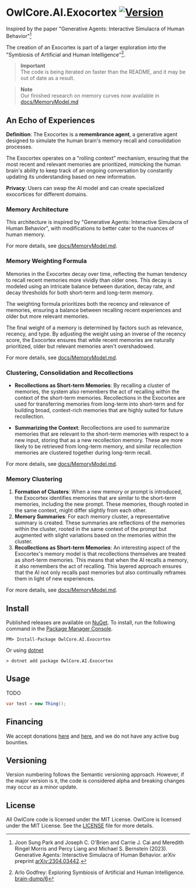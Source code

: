 # OwlCore.AI.Exocortex [![Version](https://img.shields.io/nuget/v/OwlCore.AI.Exocortex.svg)](https://www.nuget.org/packages/OwlCore.AI.Exocortex)

Inspired by the paper "Generative Agents: Interactive Simulacra of Human Behavior"[^1]

The creation of an Exocortex is part of a larger exploration into the "Symbiosis of Artificial and Human Intelligence"[^3].

> **Important**  
> The code is being iterated on faster than the README, and it may be out of date as a result.

> **Note**  
> Our finished research on memory curves now available in [docs/MemoryModel.md](https://github.com/Arlodotexe/OwlCore.AI.Exocortex/blob/main/docs/MemoryModel.md)

## **An Echo of Experiences**
**Definition**: The Exocortex is a **remembrance agent**, a generative agent designed to simulate the human brain's memory recall and consolidation processes.

The Exocortex operates on a "rolling context" mechanism, ensuring that the most recent and relevant memories are prioritized, mimicking the human brain's ability to keep track of an ongoing conversation by constantly updating its understanding based on new information.

**Privacy**: Users can swap the AI model and can create specialized exocortices for different domains.

### Memory Architecture
This architecture is inspired by "Generative Agents: Interactive Simulacra of Human Behavior", with modifications to better cater to the nuances of human memory. 

For more details, see [docs/MemoryModel.md](https://github.com/Arlodotexe/OwlCore.AI.Exocortex/blob/main/docs/MemoryModel.md).

### Memory Weighting Formula

Memories in the Exocortex decay over time, reflecting the human tendency to recall recent memories more vividly than older ones. This decay is modeled using an intricate balance between duration, decay rate, and decay thresholds for both short-term and long-term memory.

The weighting formula prioritizes both the recency and relevance of memories, ensuring a balance between recalling recent experiences and older but more relevant memories.

The final weight of a memory is determined by factors such as relevance, recency, and type. By adjusting the weight using an inverse of the recency score, the Exocortex ensures that while recent memories are naturally prioritized, older but relevant memories aren't overshadowed.

For more details, see [docs/MemoryModel.md](https://github.com/Arlodotexe/OwlCore.AI.Exocortex/blob/main/docs/MemoryModel.md).

### Clustering, Consolidation and Recollections

- **Recollections as Short-term Memories**: By recalling a cluster of memories, the system also remembers the act of recalling within the context of the short-term memories. Recollections in the Exocortex are used for transferring memories from long-term into short-term and for building broad, context-rich memories that are highly suited for future recollection.
  
- **Summarizing the Context**: Recollections are used to summarize memories that are relevant to the short-term memories with respect to a new input, storing that as a new recollection memory. These are more likely to be retrieved from long-term memory, and similar recollection memories are clustered together during long-term recall.

For more details, see [docs/MemoryModel.md](https://github.com/Arlodotexe/OwlCore.AI.Exocortex/blob/main/docs/MemoryModel.md).

### Memory Clustering

1. **Formation of Clusters**: When a new memory or prompt is introduced, the Exocortex identifies memories that are similar to the short-term memories, including the new prompt. These memories, though rooted in the same context, might differ slightly from each other.
2. **Memory Summaries**: For each memory cluster, a representative summary is created. These summaries are reflections of the memories within the cluster, rooted in the same context of the prompt but augmented with slight variations based on the memories within the cluster.
3. **Recollections as Short-term Memories**: An interesting aspect of the Exocortex's memory model is that recollections themselves are treated as short-term memories. This means that when the AI recalls a memory, it also remembers the act of recalling. This layered approach ensures that the AI not only recalls past memories but also continually reframes them in light of new experiences. 

For more details, see [docs/MemoryModel.md](https://github.com/Arlodotexe/OwlCore.AI.Exocortex/blob/main/docs/MemoryModel.md).

## Install

Published releases are available on [NuGet](https://www.nuget.org/packages/OwlCore.AI.Exocortex). To install, run the following command in the [Package Manager Console](https://docs.nuget.org/docs/start-here/using-the-package-manager-console).

    PM> Install-Package OwlCore.AI.Exocortex
    
Or using [dotnet](https://docs.microsoft.com/en-us/dotnet/core/tools/dotnet)

    > dotnet add package OwlCore.AI.Exocortex

## Usage
TODO

```cs
var test = new Thing();
```

## Financing

We accept donations [here](https://github.com/sponsors/Arlodotexe) and [here](https://www.patreon.com/arlodotexe), and we do not have any active bug bounties.

## Versioning

Version numbering follows the Semantic versioning approach. However, if the major version is `0`, the code is considered alpha and breaking changes may occur as a minor update.

## License

All OwlCore code is licensed under the MIT License. OwlCore is licensed under the MIT License. See the [LICENSE](./src/LICENSE.txt) file for more details.

[^1]: Joon Sung Park and Joseph C. O'Brien and Carrie J. Cai and Meredith Ringel Morris and Percy Liang and Michael S. Bernstein (2023). Generative Agents: Interactive Simulacra of Human Behavior. arXiv preprint [arXiv:2304.03442](https://arxiv.org/abs/2304.03442).
[^2]: Vaishnavi Himakunthala and Andy Ouyang and Daniel Rose and Ryan He and Alex Mei and Yujie Lu and Chinmay Sonar and Michael Saxon and William Yang Wang (2023). Let’s Think Frame by Frame: Evaluating Video Chain of Thought with
Video Infilling and Prediction. arXiv preprint [arXiv:2305.13903](https://arxiv.org/abs/2305.13903).
[^3]: Arlo Godfrey: Exploring Symbiosis of Artificial and Human Intelligence. [brain-dump/6](https://github.com/Arlodotexe/brain-dump/issues/6)


